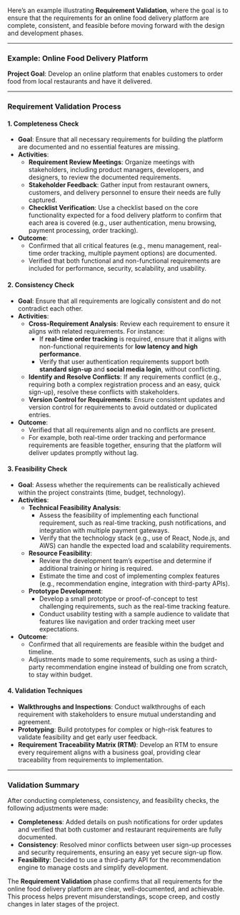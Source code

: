 Here’s an example illustrating **Requirement Validation**, where the goal is to ensure that the requirements for an online food delivery platform are complete, consistent, and feasible before moving forward with the design and development phases.

---

### Example: Online Food Delivery Platform

**Project Goal**: Develop an online platform that enables customers to order food from local restaurants and have it delivered.

---

### **Requirement Validation Process**

#### 1. **Completeness Check**
   - **Goal**: Ensure that all necessary requirements for building the platform are documented and no essential features are missing.
   - **Activities**:
     - **Requirement Review Meetings**: Organize meetings with stakeholders, including product managers, developers, and designers, to review the documented requirements.
     - **Stakeholder Feedback**: Gather input from restaurant owners, customers, and delivery personnel to ensure their needs are fully captured.
     - **Checklist Verification**: Use a checklist based on the core functionality expected for a food delivery platform to confirm that each area is covered (e.g., user authentication, menu browsing, payment processing, order tracking).
   - **Outcome**:
     - Confirmed that all critical features (e.g., menu management, real-time order tracking, multiple payment options) are documented.
     - Verified that both functional and non-functional requirements are included for performance, security, scalability, and usability.

#### 2. **Consistency Check**
   - **Goal**: Ensure that all requirements are logically consistent and do not contradict each other.
   - **Activities**:
     - **Cross-Requirement Analysis**: Review each requirement to ensure it aligns with related requirements. For instance:
       - If **real-time order tracking** is required, ensure that it aligns with non-functional requirements for **low latency and high performance**.
       - Verify that user authentication requirements support both **standard sign-up** and **social media login**, without conflicting.
     - **Identify and Resolve Conflicts**: If any requirements conflict (e.g., requiring both a complex registration process and an easy, quick sign-up), resolve these conflicts with stakeholders.
     - **Version Control for Requirements**: Ensure consistent updates and version control for requirements to avoid outdated or duplicated entries.
   - **Outcome**:
     - Verified that all requirements align and no conflicts are present.
     - For example, both real-time order tracking and performance requirements are feasible together, ensuring that the platform will deliver updates promptly without lag.

#### 3. **Feasibility Check**
   - **Goal**: Assess whether the requirements can be realistically achieved within the project constraints (time, budget, technology).
   - **Activities**:
     - **Technical Feasibility Analysis**:
       - Assess the feasibility of implementing each functional requirement, such as real-time tracking, push notifications, and integration with multiple payment gateways.
       - Verify that the technology stack (e.g., use of React, Node.js, and AWS) can handle the expected load and scalability requirements.
     - **Resource Feasibility**:
       - Review the development team’s expertise and determine if additional training or hiring is required.
       - Estimate the time and cost of implementing complex features (e.g., recommendation engine, integration with third-party APIs).
     - **Prototype Development**:
       - Develop a small prototype or proof-of-concept to test challenging requirements, such as the real-time tracking feature.
       - Conduct usability testing with a sample audience to validate that features like navigation and order tracking meet user expectations.
   - **Outcome**:
     - Confirmed that all requirements are feasible within the budget and timeline.
     - Adjustments made to some requirements, such as using a third-party recommendation engine instead of building one from scratch, to stay within budget.

#### 4. **Validation Techniques**
   - **Walkthroughs and Inspections**: Conduct walkthroughs of each requirement with stakeholders to ensure mutual understanding and agreement.
   - **Prototyping**: Build prototypes for complex or high-risk features to validate feasibility and get early user feedback.
   - **Requirement Traceability Matrix (RTM)**: Develop an RTM to ensure every requirement aligns with a business goal, providing clear traceability from requirements to implementation.

---

### **Validation Summary**

After conducting completeness, consistency, and feasibility checks, the following adjustments were made:
   - **Completeness**: Added details on push notifications for order updates and verified that both customer and restaurant requirements are fully documented.
   - **Consistency**: Resolved minor conflicts between user sign-up processes and security requirements, ensuring an easy yet secure sign-up flow.
   - **Feasibility**: Decided to use a third-party API for the recommendation engine to manage costs and simplify development.

The **Requirement Validation** phase confirms that all requirements for the online food delivery platform are clear, well-documented, and achievable. This process helps prevent misunderstandings, scope creep, and costly changes in later stages of the project.
